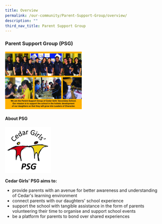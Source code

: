 ```yaml
---
title: Overview
permalink: /our-community/Parent-Support-Group/overview/
description: ""
third_nav_title: Parent Support Group
---
```

### Parent Support Group (PSG)

<img src="/images/psg1.png" style="width:50%">

#### About PSG

<img src="/images/psg2.png" style="width:30%">


**Cedar Girls’ PSG aims to:**  


*   provide parents with an avenue for better awareness and understanding of Cedar's learning environment
*   connect parents with our daughters' school experience
*   support the school with tangible assistance in the form of parents volunteering their time to organise and support school events
*   be a platform for parents to bond over shared experiences



